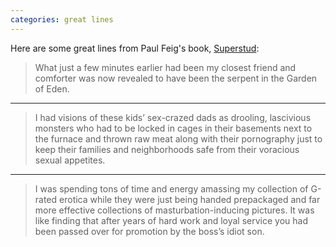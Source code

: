 ```yaml
---
categories: great lines
---
```



Here are some great lines from Paul Feig's book, [Superstud](https://bookshop.org/books/superstud-or-how-i-became-a-24-year-old-virgin/9781400051755):

> What just a few minutes earlier had been my closest friend and comforter was now revealed to have been the serpent in the Garden of Eden.

****

> I had visions of these kids’ sex-crazed dads as drooling, lascivious monsters who had to be locked in cages in their basements next to the furnace and thrown raw meat along with their pornography just to keep their families and neighborhoods safe from their voracious sexual appetites.

****

> I was spending tons of time and energy amassing my collection of G-rated erotica while they were just being handed prepackaged and far more effective collections of masturbation-inducing pictures. It was like finding that after years of hard work and loyal service you had been passed over for promotion by the boss’s idiot son.